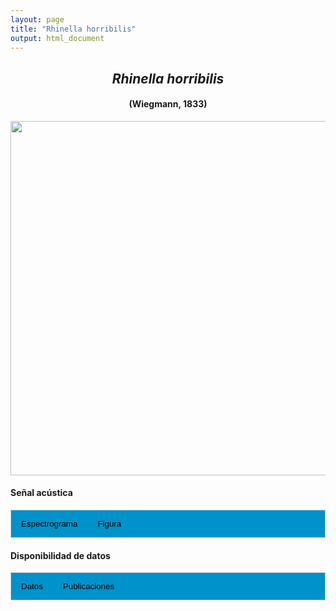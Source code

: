 ```yaml
---
layout: page
title: "Rhinella horribilis"
output: html_document
---
```


<style>
/* Simplified CSS for tabs */
.tab {
  overflow: hidden;
  border: 1px solid #ccc;
  background-color: #0092ca;
}
.tab button {
  background-color: inherit;
  float: left;
  border: none;
  cursor: pointer;
  padding: 14px 16px;
  transition: background-color 0.3s;
}
.tab button:hover {
  background-color: #ddd;
}
.tab button.active {
  background-color: #ccc;
}
.tabcontent {
  display: none;
  padding: 6px 12px;
  border: 1px solid #ccc;
  border-top: none;
}
.audio-container {
  margin-bottom: 10px;
}
body h1 {
  display: none;
}
</style>

<script>
function openTab(evt, tabName) {
  document.querySelectorAll('.tabcontent').forEach(tab => tab.style.display = "none");
  document.querySelectorAll('.tablinks').forEach(link => link.classList.remove('active'));
  document.getElementById(tabName).style.display = "block";
  evt.currentTarget.classList.add('active');
}
</script>

<!-- Species presentation -->
<div style="text-align: center;">
  <h2><i>Rhinella horribilis</i></h2>
  <h4>(Wiegmann, 1833)</h4>
  <img src="{{ site.baseurl }}/images/especie_Rhinella_horribilis.png" style="width:15cm;">
</div>

#### Señal acústica

<!-- Tabs section -->
<div class="tab">
  <button class="tablinks" onclick="openTab(event, 'Espectro')">Espectrograma</button>
  <button class="tablinks" onclick="openTab(event, 'fig')">Figura</button>
</div>

<!-- Seccion Espectrograma -->
<div id="Espectro" class="tabcontent" style="text-align: center;">
  <video width="100%" height="auto" controls>
    <source src="{{ site.baseurl }}/Espectrograms/dyna_Rhinella_horribilis.mp4" type="video/mp4">
    Tu navegador no soporta el elemento de video.
  </video>
</div>

<!-- Seccion Figura -->
<div id="fig" class="tabcontent" style="text-align: center;">
  <img src="{{ site.baseurl }}/images/spec_Rhinella_horribilis.png" style="width:15cm;">
</div>

#### Disponibilidad de datos

<!-- Tabs section -->
<div class="tab">
  <button class="tablinks" onclick="openTab(event, 'dat')">Datos</button>
  <button class="tablinks" onclick="openTab(event, 'pubs')">Publicaciones</button>
</div>

<!-- Seccion Datos -->
<div id="dat" class="tabcontent">
  <p><strong>Disponibles en Figshare</strong></p>
  <p>Chaves-Portilla, G. (2024). Rhinella horribilis. figshare. Media. https://doi.org/10.6084/m9.figshare.27640617.v2 
    <a href="https://doi.org/10.6084/m9.figshare.27640617.v3">URL</a>
  </p>
</div>

<!-- Seccion Publicaciones -->
<div id="pubs" class="tabcontent">
  <p>Bernal, M.H., Montealegre, D.P., Páez, C.A. (2004). Estudio de la vocalización de trece especies de anuros del municipio de Ibagué, Colombia. Revista de la Academia Colombiana de Ciencias Exactas, Físicas y Naturales 28: 385-390.. 
  <a href="https://raccefyn.co/index.php/raccefyn/article/view/2135" target="_blank">{{URL}}</a></p>
  <p><strong>***</strong><i>Bernal et al. (2004) no disponibiliza los audios y datos asociados.</i></p>
</div>
